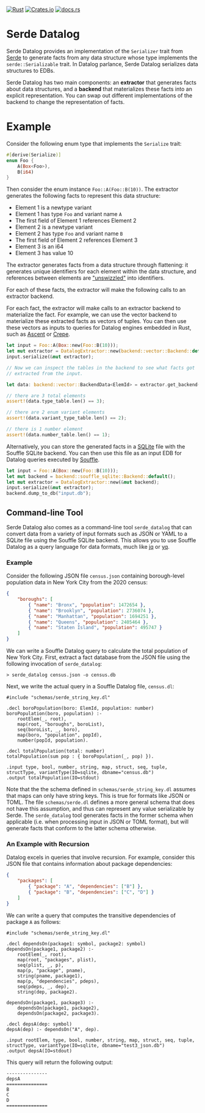 [![Rust](https://github.com/rolph-recto/serde_datalog/actions/workflows/rust.yml/badge.svg)](https://github.com/rolph-recto/serde_datalog/actions/workflows/rust.yml)
[![Crates.io](https://img.shields.io/crates/v/serde_datalog?color=blue)](https://crates.io/crates/serde_datalog)
[![docs.rs](https://img.shields.io/docsrs/serde_datalog)](https://docs.rs/serde_datalog/latest/serde_datalog/)

# Serde Datalog

Serde Datalog provides an implementation of the `Serializer` trait from
[Serde](https://serde.rs/) to generate facts from any data structure whose type
implements the `serde::Serializable` trait. In Datalog parlance, Serde Datalog
serializes data structures to EDBs.

Serde Datalog has two main components: an **extractor** that generates facts
about data structures, and a **backend** that materializes these facts into
an explicit representation. You can swap out different implementations of the
backend to change the representation of facts.

# Example

Consider the following enum type that implements the `Serialize` trait:

```rust
#[derive(Serialize)]
enum Foo {
    A(Box<Foo>),
    B(i64)
}
```

Then consider the enum instance `Foo::A(Foo::B(10))`. The extractor
generates the following facts to represent this data structure:

- Element 1 is a newtype variant
- Element 1 has type `Foo` and variant name `A`
- The first field of Element 1 references Element 2
- Element 2 is a newtype variant
- Element 2 has type `Foo` and variant name `B`
- The first field of Element 2 references Element 3
- Element 3 is an i64
- Element 3 has value 10

The extractor generates facts from a data structure through flattening:
it generates unique identifiers for each element within the data structure,
and references between elements are
["unswizzled"](https://en.wikipedia.org/wiki/Pointer_swizzling)
into identifiers.

For each of these facts, the extractor will make the following calls to an
extractor backend.

For each fact, the extractor will make calls to an extractor backend 
to materialize the fact. For example, we can use the vector backend to
materialize these extracted facts as vectors of tuples.
You can then use these vectors as inputs to queries for Datalog engines embedded
in Rust, such as [Ascent](https://crates.io/crates/ascent) or
[Crepe](https://docs.rs/crepe/latest/crepe/).

```rust
let input = Foo::A(Box::new(Foo::B(10)));
let mut extractor = DatalogExtractor::new(backend::vector::Backend::default());
input.serialize(&mut extractor);

// Now we can inspect the tables in the backend to see what facts got
// extracted from the input.

let data: backend::vector::BackendData<ElemId> = extractor.get_backend().get_data();

// there are 3 total elements
assert!(data.type_table.len() == 3);

// there are 2 enum variant elements
assert!(data.variant_type_table.len() == 2);

// there is 1 number element
assert!(data.number_table.len() == 1);
```

Alternatively, you can store the generated facts in a [SQLite](https://sqlite)
file with the Souffle SQLite backend. You can then use this file as an input
EDB for Datalog queries executed by [Souffle](https://souffle-lang.github.io).

```rust
let input = Foo::A(Box::new(Foo::B(10)));
let mut backend = backend::souffle_sqlite::Backend::default();
let mut extractor = DatalogExtractor::new(&mut backend);
input.serialize(&mut extractor);
backend.dump_to_db("input.db");
```

## Command-line Tool

Serde Datalog also comes as a command-line tool `serde_datalog` that can convert
data from a variety of input formats such as JSON or YAML to a SQLite file
using the Souffle SQLite backend. This allows you to use Souffle Datalog as a
query language for data formats, much like [jq](https://jqlang.github.io/jq/)
or [yq](https://mikefarah.gitbook.io/yq).

### Example

Consider the following JSON file `census.json` containing borough-level
population data in New York City from the 2020 census:

```json
{
	"boroughs": [
		{ "name": "Bronx", "population": 1472654 },
		{ "name": "Brooklyn", "population": 2736074 },
		{ "name": "Manhattan", "population": 1694251 },
		{ "name": "Queens", "population": 2405464 },
		{ "name": "Staten Island", "population": 495747 }
	]
}
```

We can write a Souffle Datalog query to calculate the total population of
New York City. First, extract a fact database from the JSON file using
the following invocation of `serde_datalog`:

```
> serde_datalog census.json -o census.db
```

Next, we write the actual query in a Souffle Datalog file, `census.dl`:

```
#include "schemas/serde_string_key.dl"

.decl boroPopulation(boro: ElemId, population: number)
boroPopulation(boro, population) :-
    rootElem(_, root),
    map(root, "boroughs", boroList),
    seq(boroList, _, boro),
    map(boro, "population", popId),
    number(popId, population).

.decl totalPopulation(total: number)
totalPopulation(sum pop : { boroPopulation(_, pop) }).

.input type, bool, number, string, map, struct, seq, tuple, structType, variantType(IO=sqlite, dbname="census.db")
.output totalPopulation(IO=stdout)
```

Note that the the schema defined in `schemas/serde_string_key.dl` assumes
that maps can only have string keys. This is true for formats like JSON or TOML.
The file `schemas/serde.dl` defines a more general schema that does not have
this assumption, and thus can represent any value serializable by Serde.
The `serde_datalog` tool generates facts in the former schema when applicable
(i.e. when processing input in JSON or TOML format), but will generate facts that
conform to the latter schema otherwise.

### An Example with Recursion

Datalog excels in queries that involve recursion. For example, consider this
JSON file that contains information about package dependencies:

```json
{
    "packages": [
        { "package": "A", "dependencies": ["B"] },
        { "package": "B", "dependencies": ["C", "D"] }
    ]
}
```

We can write a query that computes the transitive dependencies of package `A`
as follows:

```
#include "schemas/serde_string_key.dl"

.decl dependsOn(package1: symbol, package2: symbol)
dependsOn(package1, package2) :-
    rootElem(_, root),
    map(root, "packages", plist),
    seq(plist, _, p),
    map(p, "package", pname),
    string(pname, package1),
    map(p, "dependencies", pdeps),
    seq(pdeps, _, dep),
    string(dep, package2).

dependsOn(package1, package3) :-
    dependsOn(package1, package2),
    dependsOn(package2, package3).

.decl depsA(dep: symbol)
depsA(dep) :- dependsOn("A", dep).

.input rootElem, type, bool, number, string, map, struct, seq, tuple, structType, variantType(IO=sqlite, dbname="test3_json.db")
.output depsA(IO=stdout)
```

This query will return the following output:

```
---------------
depsA
===============
B
C
D
===============
```